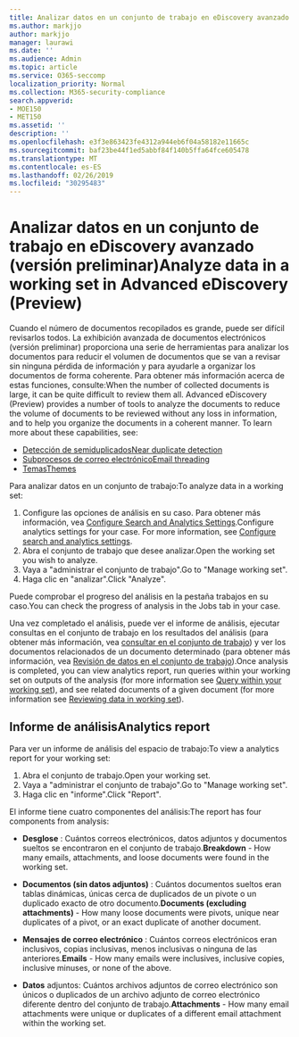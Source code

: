 ```yaml
---
title: Analizar datos en un conjunto de trabajo en eDiscovery avanzado (versión preliminar)
ms.author: markjjo
author: markjjo
manager: laurawi
ms.date: ''
ms.audience: Admin
ms.topic: article
ms.service: O365-seccomp
localization_priority: Normal
ms.collection: M365-security-compliance
search.appverid:
- MOE150
- MET150
ms.assetid: ''
description: ''
ms.openlocfilehash: e3f3e863423fe4312a944eb6f04a58182e11665c
ms.sourcegitcommit: baf23be44f1ed5abbf84f140b5ffa64fce605478
ms.translationtype: MT
ms.contentlocale: es-ES
ms.lasthandoff: 02/26/2019
ms.locfileid: "30295483"
---
```

# <a name="analyze-data-in-a-working-set-in-advanced-ediscovery-preview"></a><span data-ttu-id="b8d6f-102">Analizar datos en un conjunto de trabajo en eDiscovery avanzado (versión preliminar)</span><span class="sxs-lookup"><span data-stu-id="b8d6f-102">Analyze data in a working set in Advanced eDiscovery (Preview)</span></span>

<span data-ttu-id="b8d6f-p101">Cuando el número de documentos recopilados es grande, puede ser difícil revisarlos todos. La exhibición avanzada de documentos electrónicos (versión preliminar) proporciona una serie de herramientas para analizar los documentos para reducir el volumen de documentos que se van a revisar sin ninguna pérdida de información y para ayudarle a organizar los documentos de forma coherente. Para obtener más información acerca de estas funciones, consulte:</span><span class="sxs-lookup"><span data-stu-id="b8d6f-p101">When the number of collected documents is large, it can be quite difficult to review them all. Advanced eDiscovery (Preview) provides a number of tools to analyze the documents to reduce the volume of documents to be reviewed without any loss in information, and to help you organize the documents in a coherent manner. To learn more about these capabilities, see:</span></span>

- [<span data-ttu-id="b8d6f-106">Detección de semiduplicados</span><span class="sxs-lookup"><span data-stu-id="b8d6f-106">Near duplicate detection</span></span>](near-duplicates.md)
- [<span data-ttu-id="b8d6f-107">Subprocesos de correo electrónico</span><span class="sxs-lookup"><span data-stu-id="b8d6f-107">Email threading</span></span>](email-threading.md)
- [<span data-ttu-id="b8d6f-108">Temas</span><span class="sxs-lookup"><span data-stu-id="b8d6f-108">Themes</span></span>](themes.md)

<span data-ttu-id="b8d6f-109">Para analizar datos en un conjunto de trabajo:</span><span class="sxs-lookup"><span data-stu-id="b8d6f-109">To analyze data in a working set:</span></span>

1. <span data-ttu-id="b8d6f-p102">Configure las opciones de análisis en su caso. Para obtener más información, vea [Configure Search and Analytics Settings](configure-search-analytics-settings.md).</span><span class="sxs-lookup"><span data-stu-id="b8d6f-p102">Configure analytics settings for your case. For more information, see [Configure search and analytics settings](configure-search-analytics-settings.md).</span></span>
2. <span data-ttu-id="b8d6f-112">Abra el conjunto de trabajo que desee analizar.</span><span class="sxs-lookup"><span data-stu-id="b8d6f-112">Open the working set you wish to analyze.</span></span>
3. <span data-ttu-id="b8d6f-113">Vaya a "administrar el conjunto de trabajo".</span><span class="sxs-lookup"><span data-stu-id="b8d6f-113">Go to "Manage working set".</span></span>
4. <span data-ttu-id="b8d6f-114">Haga clic en "analizar".</span><span class="sxs-lookup"><span data-stu-id="b8d6f-114">Click "Analyze".</span></span>

<span data-ttu-id="b8d6f-115">Puede comprobar el progreso del análisis en la pestaña trabajos en su caso.</span><span class="sxs-lookup"><span data-stu-id="b8d6f-115">You can check the progress of analysis in the Jobs tab in your case.</span></span>

 <span data-ttu-id="b8d6f-116">Una vez completado el análisis, puede ver el informe de análisis, ejecutar consultas en el conjunto de trabajo en los resultados del análisis (para obtener más información, vea [consultar en el conjunto de trabajo](working-set-search.md)) y ver los documentos relacionados de un documento determinado (para obtener más información, vea [ Revisión de datos en el conjunto de trabajo](reviewing-data-in-working-set.md)).</span><span class="sxs-lookup"><span data-stu-id="b8d6f-116">Once analysis is completed, you can view analytics report, run queries within your working set on outputs of the analysis (for more information see [Query within your working set](working-set-search.md)), and see related documents of a given document (for more information see [Reviewing data in working set](reviewing-data-in-working-set.md)).</span></span>

## <a name="analytics-report"></a><span data-ttu-id="b8d6f-117">Informe de análisis</span><span class="sxs-lookup"><span data-stu-id="b8d6f-117">Analytics report</span></span>

<span data-ttu-id="b8d6f-118">Para ver un informe de análisis del espacio de trabajo:</span><span class="sxs-lookup"><span data-stu-id="b8d6f-118">To view a analytics report for your working set:</span></span>

1. <span data-ttu-id="b8d6f-119">Abra el conjunto de trabajo.</span><span class="sxs-lookup"><span data-stu-id="b8d6f-119">Open your working set.</span></span>
2. <span data-ttu-id="b8d6f-120">Vaya a "administrar el conjunto de trabajo".</span><span class="sxs-lookup"><span data-stu-id="b8d6f-120">Go to "Manage working set".</span></span>
3. <span data-ttu-id="b8d6f-121">Haga clic en "informe".</span><span class="sxs-lookup"><span data-stu-id="b8d6f-121">Click "Report".</span></span>

<span data-ttu-id="b8d6f-122">El informe tiene cuatro componentes del análisis:</span><span class="sxs-lookup"><span data-stu-id="b8d6f-122">The report has four components from analysis:</span></span>

- <span data-ttu-id="b8d6f-123">**Desglose** : Cuántos correos electrónicos, datos adjuntos y documentos sueltos se encontraron en el conjunto de trabajo.</span><span class="sxs-lookup"><span data-stu-id="b8d6f-123">**Breakdown** - How many emails, attachments, and loose documents were found in the working set.</span></span>

- <span data-ttu-id="b8d6f-124">**Documentos (sin datos adjuntos)** : Cuántos documentos sueltos eran tablas dinámicas, únicas cerca de duplicados de un pivote o un duplicado exacto de otro documento.</span><span class="sxs-lookup"><span data-stu-id="b8d6f-124">**Documents (excluding attachments)** - How many loose documents were pivots, unique near duplicates of a pivot, or an exact duplicate of another document.</span></span>

- <span data-ttu-id="b8d6f-125">**Mensajes de correo electrónico** : Cuántos correos electrónicos eran inclusivos, copias inclusivas, menos inclusivas o ninguna de las anteriores.</span><span class="sxs-lookup"><span data-stu-id="b8d6f-125">**Emails** - How many emails were inclusives, inclusive copies, inclusive minuses, or none of the above.</span></span>

- <span data-ttu-id="b8d6f-126">**Datos** adjuntos: Cuántos archivos adjuntos de correo electrónico son únicos o duplicados de un archivo adjunto de correo electrónico diferente dentro del conjunto de trabajo.</span><span class="sxs-lookup"><span data-stu-id="b8d6f-126">**Attachments** - How many email attachments were unique or duplicates of a different email attachment within the working set.</span></span>